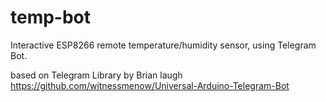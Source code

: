 # temp-bot
Interactive ESP8266 remote temperature/humidity sensor, using Telegram Bot.

based on Telegram Library by Brian laugh
https://github.com/witnessmenow/Universal-Arduino-Telegram-Bot

